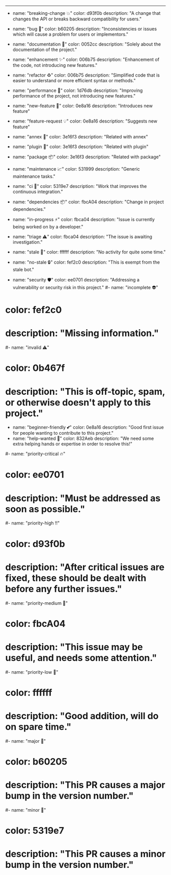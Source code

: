 ---
- name: "breaking-change 💥"
  color: d93f0b
  description: "A change that changes the API or breaks backward compatibility for users."
- name: "bug 🐞"
  color: b60205
  description: "Inconsistencies or issues which will cause a problem for users or implementors."
- name: "documentation 📝"
  color: 0052cc
  description: "Solely about the documentation of the project."
- name: "enhancement ✨"
  color: 006b75
  description: "Enhancement of the code, not introducing new features."
- name: "refactor ♻️"
  color: 006b75
  description: "Simplified code that is easier to understand or more efficient syntax or methods."
- name: "performance 🚀"
  color: 1d76db
  description: "Improving performance of the project, not introducing new features."
- name: "new-feature 🎉"
  color: 0e8a16
  description: "Introduces new feature"
- name: "feature-request 💡"
  color: 0e8a16
  description: "Suggests new feature"
- name: "annex 💠"
  color: 3e16f3
  description: "Related with annex"
- name: "plugin 🧿"
  color: 3e16f3
  description: "Related with plugin"
- name: "package 📦"
  color: 3e16f3
  description: "Related with package"
  
- name: "maintenance 📈"
  color: 531999
  description: "Generic maintenance tasks."
- name: "ci 🤖"
  color: 5319e7
  description: "Work that improves the continuous integration."
- name: "dependencies 📦"
  color: fbcA04
  description: "Change in project dependencies."

- name: "in-progress ⚡"
  color: fbca04
  description: "Issue is currently being worked on by a developer."
- name: "triage ⚠️"
  color: fbca04
  description: "The issue is awaiting investigation."
- name: "stale 👻"
  color: ffffff
  description: "No activity for quite some time."
- name: "no-stale 🔒"
  color: fef2c0
  description: "This is exempt from the stale bot."

- name: "security 🛡️"
  color: ee0701
  description: "Addressing a vulnerability or security risk in this project."
#- name: "incomplete 👽"
#  color: fef2c0
#  description: "Missing information."
#- name: "invalid ⚠️"
#  color: 0b467f
#  description: "This is off-topic, spam, or otherwise doesn't apply to this project."

- name: "beginner-friendly 💕"
  color: 0e8a16
  description: "Good first issue for people wanting to contribute to this project."
- name: "help-wanted 👥"
  color: 832Aeb
  description: "We need some extra helping hands or expertise in order to resolve this!"
  
#- name: "priority-critical 🔥"
#  color: ee0701
#  description: "Must be addressed as soon as possible."
#- name: "priority-high ‼️"
#  color: d93f0b
#  description: "After critical issues are fixed, these should be dealt with before any further issues."
#- name: "priority-medium 📌"
#  color: fbcA04
#  description: "This issue may be useful, and needs some attention."
#- name: "priority-low 🔖"
#  color: ffffff
#  description: "Good addition, will do on spare time."

#- name: "major 🔺"
#  color: b60205
#  description: "This PR causes a major bump in the version number."
#- name: "minor 🔸"
#  color: 5319e7
#  description: "This PR causes a minor bump in the version number."
